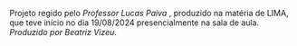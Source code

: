 
Projeto regido pelo *Professor Lucas Paiva* , produzido na matéria de LIMA, que teve início no dia 19/08/2024 presencialmente na sala de aula.
_Produzido por Beatriz Vizeu_.